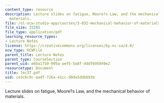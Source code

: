 ```yaml
---
content_type: resource
description: Lecture slides on fatigue, Moore?s Law, and the mechanical behavior of
  materials.
file: /ol-ocw-studio-app/courses/3-032-mechanical-behavior-of-materials-fall-2007/ce3c6c9caadf726a41ccd0da5ddb693b_lec37.pdf
file_size: 33285
file_type: application/pdf
learning_resource_types:
- Lecture Notes
license: https://creativecommons.org/licenses/by-nc-sa/4.0/
ocw_type: OCWFile
parent_title: Lecture Notes
parent_type: CourseSection
parent_uid: e6ba1750-995a-aef5-5a8f-dddf695049e2
resourcetype: Document
title: lec37.pdf
uid: ce3c6c9c-aadf-726a-41cc-d0da5ddb693b
---
```

Lecture slides on fatigue, Moore?s Law, and the mechanical behavior of materials.
